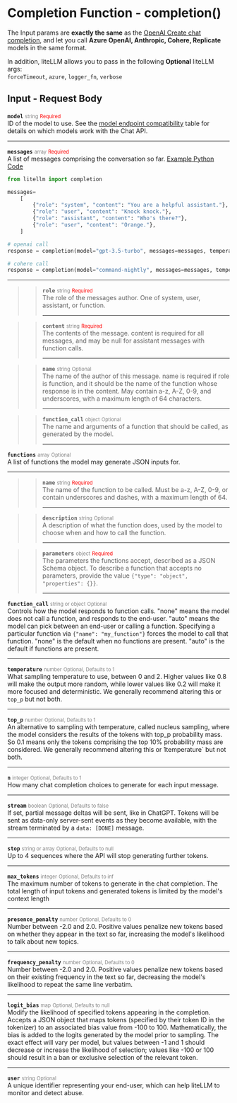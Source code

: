 # Completion Function - completion()
The Input params are **exactly the same** as the 
<a href="https://platform.openai.com/docs/api-reference/chat/create" target="_blank" rel="noopener noreferrer">OpenAI Create chat completion</a>, and let you call **Azure OpenAI, Anthropic, Cohere, Replicate** models in the same format. 

In addition, liteLLM allows you to pass in the following **Optional** liteLLM args:<br>
`forceTimeout`, `azure`, `logger_fn`, `verbose`
 <!-- TODO: Add info about the following params -->

## Input - Request Body

**`model`**
<span style="color:gray; font-size: 0.8em;">string</span>  <span style="color:red; font-size: 0.8em;">Required</span><br>
ID of the model to use. See the <a href="https://litellm.readthedocs.io/en/latest/supported" target="_blank" rel="noopener noreferrer">model endpoint compatibility</a> table for details on which models work with the Chat API.

---

**`messages`**
<span style="color:gray; font-size: 0.8em;">array</span>  <span style="color:red; font-size: 0.8em;">Required</span><br>
<a></a>
A list of messages comprising the conversation so far. <a href="https://github.com/openai/openai-cookbook/blob/main/examples/How_to_format_inputs_to_ChatGPT_models.ipynb" target="_blank" rel="noopener noreferrer">Example Python Code</a>

```python
from litellm import completion

messages=
    [
        {"role": "system", "content": "You are a helpful assistant."},
        {"role": "user", "content": "Knock knock."},
        {"role": "assistant", "content": "Who's there?"},
        {"role": "user", "content": "Orange."},
    ]   

# openai call
response = completion(model="gpt-3.5-turbo", messages=messages, temperature=0)

# cohere call
response = completion(model="command-nightly", messages=messages, temperature=0)
```


---
>> **`role`**
>> <span style="color:gray; font-size: 0.8em;">string</span>  <span style="color:red; font-size: 0.8em;">Required</span><br>
>> The role of the messages author. One of system, user, assistant, or function.
>> <br>
>> 
>> ---

>> **`content`**
>> <span style="color:gray; font-size: 0.8em;">string</span>  <span style="color:red; font-size: 0.8em;">Required</span><br>
>> The contents of the message. content is required for all messages, and may be null for assistant messages with function calls.
>> <br>
>> 
>> ---

>> **`name`**
>> <span style="color:gray; font-size: 0.8em;">string</span>  <span style="color:gray; font-size: 0.8em;">Optional</span><br>
>> The name of the author of this message. name is required if role is function, and it should be the name of the function whose response is in the content. May contain a-z, A-Z, 0-9, and underscores, with a maximum length of 64 characters.
>> <br>
>> 
>> ---

>> **`function_call`**
>> <span style="color:gray; font-size: 0.8em;">object</span>  <span style="color:gray; font-size: 0.8em;">Optional</span><br>
>> The name and arguments of a function that should be called, as generated by the model.
>> <br>
>> 
>> ---

**`functions`**
<span style="color:gray; font-size: 0.8em;">array</span>  <span style="color:gray; font-size: 0.8em;">Optional</span><br>
A list of functions the model may generate JSON inputs for.
<br>

---
>> **`name`**
>> <span style="color:gray; font-size: 0.8em;">string</span>  <span style="color:red; font-size: 0.8em;">Required</span><br>
>> The name of the function to be called. Must be a-z, A-Z, 0-9, or contain underscores and dashes, with a maximum length of 64.
>> <br>
>> 
>> ---

>> **`description`**
>> <span style="color:gray; font-size: 0.8em;">string</span>  <span style="color:gray; font-size: 0.8em;">Optional</span><br>
>> A description of what the function does, used by the model to choose when and how to call the function.
>> <br>
>> 
>> ---

>> **`parameters`**
>> <span style="color:gray; font-size: 0.8em;">object</span>  <span style="color:red; font-size: 0.8em;">Required</span><br>
>> The parameters the functions accept, described as a JSON Schema object. 
>> To describe a function that accepts no parameters, provide the value `{"type": "object", "properties": {}}`.
>> <br>
>> 
>> ---


**`function_call`**
<span style="color:gray; font-size: 0.8em;">string or object</span>  <span style="color:gray; font-size: 0.8em;">Optional</span><br>
Controls how the model responds to function calls. "none" means the model does not call a function, and responds to the end-user. "auto" means the model can pick between an end-user or calling a function. Specifying a particular function via `{"name": "my_function"}` forces the model to call that function. "none" is the default when no functions are present. "auto" is the default if functions are present.
<br>

---

**`temperature`**
<span style="color:gray; font-size: 0.8em;">number</span>  <span style="color:gray; font-size: 0.8em;">Optional, Defaults to 1</span><br>
What sampling temperature to use, between 0 and 2. Higher values like 0.8 will make the output more random, while lower values like 0.2 will make it more focused and deterministic. We generally recommend altering this or `top_p` but not both.
<br>

---

**`top_p`**
<span style="color:gray; font-size: 0.8em;">number</span>  <span style="color:gray; font-size: 0.8em;">Optional, Defaults to 1</span><br>
An alternative to sampling with temperature, called nucleus sampling, where the model considers the results of the tokens with top_p probability mass. So 0.1 means only the tokens comprising the top 10% probability mass are considered. We generally recommend altering this or 1temperature` but not both.
<br>

---

**`n`**
<span style="color:gray; font-size: 0.8em;">integer</span>  <span style="color:gray; font-size: 0.8em;">Optional, Defaults to 1</span><br>
How many chat completion choices to generate for each input message.
<br>

---

**`stream`**
<span style="color:gray; font-size: 0.8em;">boolean</span>  <span style="color:gray; font-size: 0.8em;">Optional, Defaults to false</span><br>
If set, partial message deltas will be sent, like in ChatGPT. Tokens will be sent as data-only server-sent events as they become available, with the stream terminated by a `data: [DONE]` message.
<br>

---

**`stop`**
<span style="color:gray; font-size: 0.8em;">string or array</span>  <span style="color:gray; font-size: 0.8em;">Optional, Defaults to null</span><br>
Up to 4 sequences where the API will stop generating further tokens.
<br>

---

**`max_tokens`**
<span style="color:gray; font-size: 0.8em;">integer</span>  <span style="color:gray; font-size: 0.8em;">Optional, Defaults to inf</span><br>
The maximum number of tokens to generate in the chat completion. The total length of input tokens and generated tokens is limited by the model's context length
<br>

---

**`presence_penalty`**
<span style="color:gray; font-size: 0.8em;">number</span>  <span style="color:gray; font-size: 0.8em;">Optional, Defaults to 0</span><br>
Number between -2.0 and 2.0. Positive values penalize new tokens based on whether they appear in the text so far, increasing the model's likelihood to talk about new topics. 
<br>

---

**`frequency_penalty`**
<span style="color:gray; font-size: 0.8em;">number</span>  <span style="color:gray; font-size: 0.8em;">Optional, Defaults to 0</span><br>
Number between -2.0 and 2.0. Positive values penalize new tokens based on their existing frequency in the text so far, decreasing the model's likelihood to repeat the same line verbatim. 
<br>

---

**`logit_bias`**
<span style="color:gray; font-size: 0.8em;">map</span>  <span style="color:gray; font-size: 0.8em;">Optional, Defaults to null</span><br>
Modify the likelihood of specified tokens appearing in the completion. Accepts a JSON object that maps tokens (specified by their token ID in the tokenizer) to an associated bias value from -100 to 100. Mathematically, the bias is added to the logits generated by the model prior to sampling. The exact effect will vary per model, but values between -1 and 1 should decrease or increase the likelihood of selection; values like -100 or 100 should result in a ban or exclusive selection of the relevant token.
<br>

---

**`user`**
<span style="color:gray; font-size: 0.8em;">string</span>  <span style="color:gray; font-size: 0.8em;">Optional</span><br>
A unique identifier representing your end-user, which can help liteLLM to monitor and detect abuse. 


